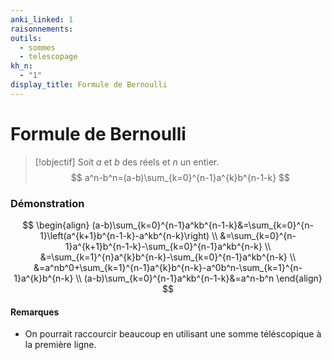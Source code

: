 ```yaml
---
anki_linked: 1
raisonnements:
outils:
  - sommes
  - telescopage
kh_n:
  - "1"
display_title: Formule de Bernoulli
---
```

# Formule de Bernoulli

> [!objectif]
> Soit $a$ et $b$ des réels et $n$ un entier.
>$$
> a^n-b^n=(a-b)\sum_{k=0}^{n-1}a^{k}b^{n-1-k}
> $$
### Démonstration

$$
\begin{align}
(a-b)\sum_{k=0}^{n-1}a^kb^{n-1-k}&=\sum_{k=0}^{n-1}\left(a^{k+1}b^{n-1-k}-a^kb^{n-k}\right) \\
&=\sum_{k=0}^{n-1}a^{k+1}b^{n-1-k}-\sum_{k=0}^{n-1}a^kb^{n-k} \\
&=\sum_{k=1}^{n}a^{k}b^{n-k}-\sum_{k=0}^{n-1}a^kb^{n-k}  \\
&=a^nb^0+\sum_{k=1}^{n-1}a^{k}b^{n-k}-a^0b^n-\sum_{k=1}^{n-1}a^{k}b^{n-k}  \\
(a-b)\sum_{k=0}^{n-1}a^kb^{n-1-k}&=a^n-b^n
\end{align}
$$
#### Remarques

* On pourrait raccourcir beaucoup en utilisant une somme téléscopique à la première ligne.
